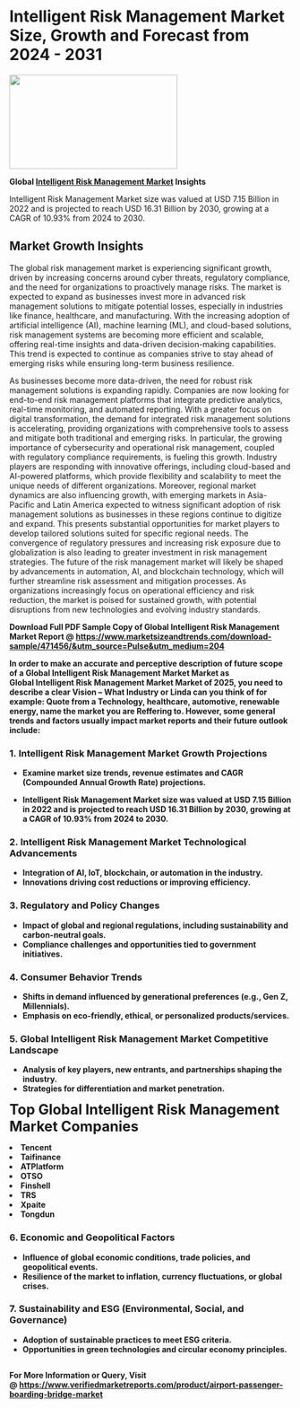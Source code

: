 <H1>Intelligent Risk Management Market Size, Growth and Forecast from 2024 - 2031</H1><img class="aligncenter size-medium wp-image-584254" src="https://thirdeyenews.in/wp-content/uploads/2024/09/Global-Market-Research-300x168.jpeg" alt="" width="300" height="168" /><p><strong>Global&nbsp;<a href="https://www.marketsizeandtrends.com/download-sample/471456/&amp;utm_source=Pulse&amp;utm_medium=204">Intelligent Risk Management Market</a> Insights</strong></p><p>Intelligent Risk Management Market size was valued at USD 7.15 Billion in 2022 and is projected to reach USD 16.31 Billion by 2030, growing at a CAGR of 10.93% from 2024 to 2030.</p><p><h2>Market Growth Insights</h2> <p>The global risk management market is experiencing significant growth, driven by increasing concerns around cyber threats, regulatory compliance, and the need for organizations to proactively manage risks. The market is expected to expand as businesses invest more in advanced risk management solutions to mitigate potential losses, especially in industries like finance, healthcare, and manufacturing. With the increasing adoption of artificial intelligence (AI), machine learning (ML), and cloud-based solutions, risk management systems are becoming more efficient and scalable, offering real-time insights and data-driven decision-making capabilities. This trend is expected to continue as companies strive to stay ahead of emerging risks while ensuring long-term business resilience.</p> <p><strong></strong></p> <p>As businesses become more data-driven, the need for robust risk management solutions is expanding rapidly. Companies are now looking for end-to-end risk management platforms that integrate predictive analytics, real-time monitoring, and automated reporting. With a greater focus on digital transformation, the demand for integrated risk management solutions is accelerating, providing organizations with comprehensive tools to assess and mitigate both traditional and emerging risks. In particular, the growing importance of cybersecurity and operational risk management, coupled with regulatory compliance requirements, is fueling this growth. Industry players are responding with innovative offerings, including cloud-based and AI-powered platforms, which provide flexibility and scalability to meet the unique needs of different organizations. Moreover, regional market dynamics are also influencing growth, with emerging markets in Asia-Pacific and Latin America expected to witness significant adoption of risk management solutions as businesses in these regions continue to digitize and expand. This presents substantial opportunities for market players to develop tailored solutions suited for specific regional needs. The convergence of regulatory pressures and increasing risk exposure due to globalization is also leading to greater investment in risk management strategies. The future of the risk management market will likely be shaped by advancements in automation, AI, and blockchain technology, which will further streamline risk assessment and mitigation processes. As organizations increasingly focus on operational efficiency and risk reduction, the market is poised for sustained growth, with potential disruptions from new technologies and evolving industry standards. <p><strong></p><p><span class=""><strong>Download Full PDF Sample Copy of Global Intelligent Risk Management Market Report</strong> @ <a href="https://www.marketsizeandtrends.com/download-sample/471456/&amp;utm_source=Pulse&amp;utm_medium=204" target="_blank">https://www.marketsizeandtrends.com/download-sample/471456/&amp;utm_source=Pulse&amp;utm_medium=204</a></span></p><p>In order to make an accurate and perceptive description of future scope of a Global&nbsp;Intelligent Risk Management Market Market as Global&nbsp;Intelligent Risk Management Market Market of 2025, you need to describe a clear Vision &ndash; What Industry or Linda can you think of for example: Quote from a Technology, healthcare, automotive, renewable energy, name the market you are Reffering to. However, some general trends and factors usually impact market reports and their future outlook include:</p><h3>1.&nbsp;<strong>Intelligent Risk Management Market Growth Projections</strong></h3><ul><li>Examine market size trends, revenue estimates and CAGR (Compounded Annual Growth Rate) projections.</li><li><p>Intelligent Risk Management Market size was valued at USD 7.15 Billion in 2022 and is projected to reach USD 16.31 Billion by 2030, growing at a CAGR of 10.93% from 2024 to 2030.</p></li></ul><h3>2.&nbsp;<strong>Intelligent Risk Management Market Technological Advancements</strong></h3><ul><li>Integration of AI, IoT, blockchain, or automation in the industry.</li><li>Innovations driving cost reductions or improving efficiency.</li></ul><h3>3.&nbsp;<strong>Regulatory and Policy Changes</strong></h3><ul><li>Impact of global and regional regulations, including sustainability and carbon-neutral goals.</li><li>Compliance challenges and opportunities tied to government initiatives.</li></ul><h3>4.&nbsp;<strong>Consumer Behavior Trends</strong></h3><ul><li>Shifts in demand influenced by generational preferences (e.g., Gen Z, Millennials).</li><li>Emphasis on eco-friendly, ethical, or personalized products/services.</li></ul><h3>5.&nbsp;<strong>Global Intelligent Risk Management Market Competitive Landscape</strong></h3><ul><li>Analysis of key players, new entrants, and partnerships shaping the industry.</li><li>Strategies for differentiation and market penetration.</li></ul><p data-pm-slice="1 1 []"><span style="color: inherit; font-family: inherit; font-size: 25px;">Top Global Intelligent Risk Management Market Companies</span></p><div class="" data-test-id=""><p><li>Tencent</li><li> Taifinance</li><li> ATPlatform</li><li> OTSO</li><li> Finshell</li><li> TRS</li><li> Xpaite</li><li> Tongdun</li></p></div><h3>6.&nbsp;<strong>Economic and Geopolitical Factors</strong></h3><ul><li>Influence of global economic conditions, trade policies, and geopolitical events.</li><li>Resilience of the market to inflation, currency fluctuations, or global crises.</li></ul><h3>7.&nbsp;<strong>Sustainability and ESG (Environmental, Social, and Governance)</strong></h3><ul><li>Adoption of sustainable practices to meet ESG criteria.</li><li>Opportunities in green technologies and circular economy principles.</li></ul><h2><strong style="font-size: 14px;">For More Information or Query, Visit @&nbsp;</strong><a style="background-color: #ffffff; font-size: 14px;" href="https://www.marketsizeandtrends.com/report/intelligent-risk-management-market/" target="_blank">https://www.verifiedmarketreports.com/product/airport-passenger-boarding-bridge-market</a></h2>
